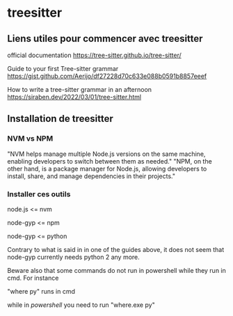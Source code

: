 ﻿# treesitter

## Liens utiles pour commencer avec treesitter

official documentation
https://tree-sitter.github.io/tree-sitter/

Guide to your first Tree-sitter grammar
https://gist.github.com/Aerijo/df27228d70c633e088b0591b8857eeef

How to write a tree-sitter grammar in an afternoon
https://siraben.dev/2022/03/01/tree-sitter.html

## Installation de treesitter

### NVM vs NPM
"NVM helps manage multiple Node.js versions on the same machine, enabling developers to switch between them as needed."
"NPM, on the other hand, is a package manager for Node.js, allowing developers to install, share, and manage dependencies in their projects."

### Installer ces outils 
node.js <= nvm 

node-gyp <= npm

node-gyp <= python

Contrary to what is said in in one of the guides above, it does not seem that node-gyp currently needs python 2 any more.

Beware also that some commands do not run in powershell while they run in cmd. For instance 

"where py"  runs in cmd

while in *powershell* you need to run "where.exe py"





